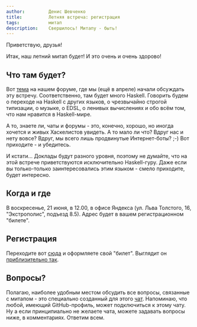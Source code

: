 ```yaml
---
author:         Денис Шевченко
title:          Летняя встреча: регистрация
tags:           митап
description:    Свершилось! Митапу - быть!
---
```


Приветствую, друзья!

Итак, наш летний митап будет! И это очень и очень здорово!

## Что там будет?

Вот [тема](http://forum.ruhaskell.org/t/letnij-mitap-ruhaskell-sbor-dokladchikov/125) на нашем форуме, где мы (ещё в апреле) начали обсуждать эту встречу. Соответственно, там будет много Haskell. Говорить будем о переходе на Haskell с других языков, о чрезвычайно строгой типизации, о музыке, о EDSL, о ленивых вычислениях и обо всём том, что нам нравится в Haskell-мире.

А то, знаете ли, чаты и форумы - это, конечно, хорошо, но иногда хочется и живых Хаскелистов увидеть. А то мало ли что? Вдруг нас и нету вовсе? Вдруг, мы всего лишь продвинутые Интернет-боты? ;-) Вот приходите - и убедитесь.

И кстати... Доклады будут разного уровня, поэтому не думайте, что на этой встрече приветствуются исключительно Haskell-гуру. Даже если вы только-только заинтересовались этим языком - смело приходите, будет интересно.

## Когда и где

В воскресенье, 21 июня, в 12.00, в офисе Яндекса (ул. Льва Толстого, 16, "Экстрополис", подъезд 8.5). Адрес будет в вашем регистрационном "билете".

## Регистрация

Переходите вот [сюда](https://ruhaskell-2015-summer.eventbrite.com) и оформляете свой "билет". Выглядит он [приблизительно так](http://dshevchenko.biz/ruhaskell-ticket.pdf).

## Вопросы?

Полагаю, наиболее удобным местом обсудить все вопросы, связанные с митапом - это специально созданный для этого [чат](https://gitter.im/ruHaskell/meetup). Напоминаю, что любой, имеющий GitHub-профиль, может подключиться к этому чату. Ну а если принципиально не желаете чата, можете задавать вопросы ниже, в комментариях. Ответим всем.

